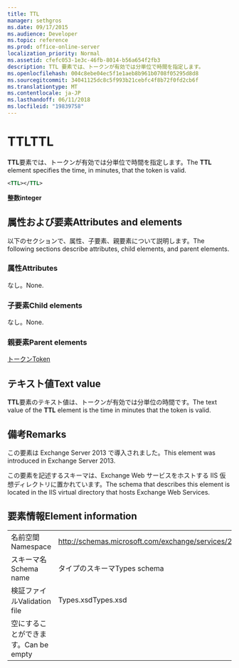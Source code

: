 ```yaml
---
title: TTL
manager: sethgros
ms.date: 09/17/2015
ms.audience: Developer
ms.topic: reference
ms.prod: office-online-server
localization_priority: Normal
ms.assetid: cfefc053-1e3c-46fb-8014-b56a654f2fb3
description: TTL 要素では、トークンが有効では分単位で時間を指定します。
ms.openlocfilehash: 004c8ebe04ec5f1e1aeb8b961b0708f05295d8d8
ms.sourcegitcommit: 34041125dc8c5f993b21cebfc4f8b72f0fd2cb6f
ms.translationtype: MT
ms.contentlocale: ja-JP
ms.lasthandoff: 06/11/2018
ms.locfileid: "19839758"
---
```

# <a name="ttl"></a><span data-ttu-id="7febc-103">TTL</span><span class="sxs-lookup"><span data-stu-id="7febc-103">TTL</span></span>

<span data-ttu-id="7febc-104">**TTL**要素では、トークンが有効では分単位で時間を指定します。</span><span class="sxs-lookup"><span data-stu-id="7febc-104">The **TTL** element specifies the time, in minutes, that the token is valid.</span></span> 
  
```XML
<TTL></TTL>
```

 <span data-ttu-id="7febc-105">**整数**</span><span class="sxs-lookup"><span data-stu-id="7febc-105">**integer**</span></span>
## <a name="attributes-and-elements"></a><span data-ttu-id="7febc-106">属性および要素</span><span class="sxs-lookup"><span data-stu-id="7febc-106">Attributes and elements</span></span>

<span data-ttu-id="7febc-107">以下のセクションで、属性、子要素、親要素について説明します。</span><span class="sxs-lookup"><span data-stu-id="7febc-107">The following sections describe attributes, child elements, and parent elements.</span></span>
  
### <a name="attributes"></a><span data-ttu-id="7febc-108">属性</span><span class="sxs-lookup"><span data-stu-id="7febc-108">Attributes</span></span>

<span data-ttu-id="7febc-109">なし。</span><span class="sxs-lookup"><span data-stu-id="7febc-109">None.</span></span>
  
### <a name="child-elements"></a><span data-ttu-id="7febc-110">子要素</span><span class="sxs-lookup"><span data-stu-id="7febc-110">Child elements</span></span>

<span data-ttu-id="7febc-111">なし。</span><span class="sxs-lookup"><span data-stu-id="7febc-111">None.</span></span>
  
### <a name="parent-elements"></a><span data-ttu-id="7febc-112">親要素</span><span class="sxs-lookup"><span data-stu-id="7febc-112">Parent elements</span></span>

[<span data-ttu-id="7febc-113">トークン</span><span class="sxs-lookup"><span data-stu-id="7febc-113">Token</span></span>](token.md)
  
## <a name="text-value"></a><span data-ttu-id="7febc-114">テキスト値</span><span class="sxs-lookup"><span data-stu-id="7febc-114">Text value</span></span>

<span data-ttu-id="7febc-115">**TTL**要素のテキスト値は、トークンが有効では分単位の時間です。</span><span class="sxs-lookup"><span data-stu-id="7febc-115">The text value of the **TTL** element is the time in minutes that the token is valid.</span></span> 
  
## <a name="remarks"></a><span data-ttu-id="7febc-116">備考</span><span class="sxs-lookup"><span data-stu-id="7febc-116">Remarks</span></span>

<span data-ttu-id="7febc-117">この要素は Exchange Server 2013 で導入されました。</span><span class="sxs-lookup"><span data-stu-id="7febc-117">This element was introduced in Exchange Server 2013.</span></span>
  
<span data-ttu-id="7febc-118">この要素を記述するスキーマは、Exchange Web サービスをホストする IIS 仮想ディレクトリに置かれています。</span><span class="sxs-lookup"><span data-stu-id="7febc-118">The schema that describes this element is located in the IIS virtual directory that hosts Exchange Web Services.</span></span>
  
## <a name="element-information"></a><span data-ttu-id="7febc-119">要素情報</span><span class="sxs-lookup"><span data-stu-id="7febc-119">Element information</span></span>

|||
|:-----|:-----|
|<span data-ttu-id="7febc-120">名前空間</span><span class="sxs-lookup"><span data-stu-id="7febc-120">Namespace</span></span>  <br/> |http://schemas.microsoft.com/exchange/services/2006/types  <br/> |
|<span data-ttu-id="7febc-121">スキーマ名</span><span class="sxs-lookup"><span data-stu-id="7febc-121">Schema name</span></span>  <br/> |<span data-ttu-id="7febc-122">タイプのスキーマ</span><span class="sxs-lookup"><span data-stu-id="7febc-122">Types schema</span></span>  <br/> |
|<span data-ttu-id="7febc-123">検証ファイル</span><span class="sxs-lookup"><span data-stu-id="7febc-123">Validation file</span></span>  <br/> |<span data-ttu-id="7febc-124">Types.xsd</span><span class="sxs-lookup"><span data-stu-id="7febc-124">Types.xsd</span></span>  <br/> |
|<span data-ttu-id="7febc-125">空にすることができます。</span><span class="sxs-lookup"><span data-stu-id="7febc-125">Can be empty</span></span>  <br/> ||
   

